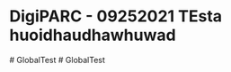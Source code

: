 # DigiPARC - 09252021 TEsta huoidhaudhawhuwad

#   G l o b a l T e s t  
 #   G l o b a l T e s t  
 